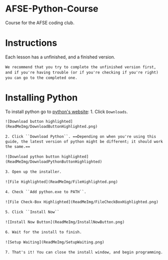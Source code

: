 # AFSE-Python-Course
Course for the AFSE coding club.

# Instructions

Each lesson has a unfinished, and a finished version. 

``We recommend that you try to complete the unfinished version first, and if you're having trouble (or if you're checking if you're right) you can go to the completed one.``

# Installing Python

To install python go to [python's website](python.org):
    1. Click ``Downloads``. 

    ![Download button highlighted](ReadMeImg/DownloadButtonHighlighted.png)

    2. Click ``Download Python``. ==Depending on when you're using this guide, the latest version of python might be different; it should work the same.==

    ![Download python button highlighted](ReadMeImg/DownloadPythonButtonHighlighted)

    3. Open up the installer.

    ![File Highlighted](ReadMeImg/FileHighlighted.png)

    4. Check ``Add python.exe to PATH``.

    ![File Check-Box Highlighted](ReadMeImg/FileCheckBoxHighlighted.png)

    5. Click ``Install Now``

    ![Install Now Button](ReadMeImg/InstallNowButton.png)

    6. Wait for the install to finish.

    ![Setup Waiting](ReadMeImg/SetupWaiting.png)

    7. That's it! You can close the install window, and begin programming.